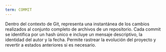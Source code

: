 ```yaml
---
term: COMMIT
---
```


Dentro del contexto de Git, representa una instantánea de los cambios realizados al conjunto completo de archivos de un repositorio. Cada commit se identifica por un hash único e incluye un mensaje descriptivo, la identidad del autor y la fecha. Permite rastrear la evolución del proyecto y revertir a estados anteriores si es necesario.